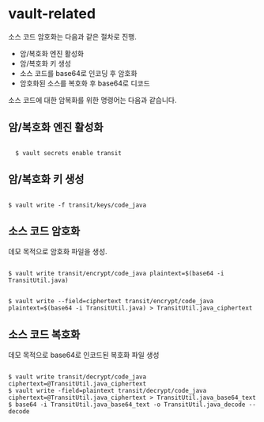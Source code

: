 # vault-related

소스 코드 암호화는 다음과 같은 절차로 진행.
- 암/복호화 엔진 활성화
- 암/복호화 키 생성
- 소스 코드를 base64로 인코딩 후 암호화
- 암호화된 소스를 복호화 후 base64로 디코드

소스 코드에 대한 암복화를 위한 명령어는 다음과 같습니다.

## 암/복호화 엔진 활성화
<code>
  $ vault secrets enable transit
</code>

## 암/복호화 키 생성
<code>
$ vault write -f transit/keys/code_java
</code>

## 소스 코드 암호화
데모 목적으로 암호화 파일을 생성.

<code>
$ vault write transit/encrypt/code_java plaintext=$(base64 -i TransitUtil.java) <p>
$ vault write --field=ciphertext transit/encrypt/code_java plaintext=$(base64 -i TransitUtil.java) > TransitUtil.java_ciphertext
</code>

## 소스 코드 복호화
데모 목적으로 base64로 인코드된 복호화 파일 생성

<code>
$ vault write transit/decrypt/code_java ciphertext=@TransitUtil.java_ciphertext
$ vault write -field=plaintext transit/decrypt/code_java ciphertext=@TransitUtil.java_ciphertext > TransitUtil.java_base64_text
$ base64 -i TransitUtil.java_base64_text -o TransitUtil.java_decode --decode
</code>
